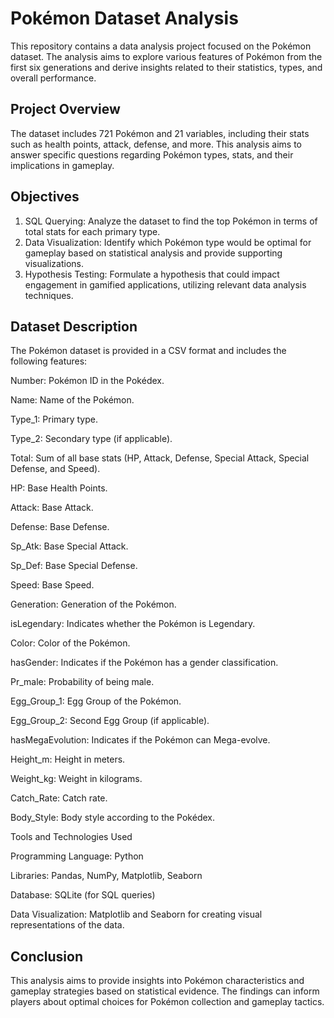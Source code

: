 # Pokémon Dataset Analysis

This repository contains a data analysis project focused on the Pokémon dataset. The analysis aims to explore various features of Pokémon from the first six generations and derive insights related to their statistics, types, and overall performance.

## Project Overview
The dataset includes 721 Pokémon and 21 variables, including their stats such as health points, attack, defense, and more. This analysis aims to answer specific questions regarding Pokémon types, stats, and their implications in gameplay.

## Objectives
1. SQL Querying: Analyze the dataset to find the top Pokémon in terms of total stats for each primary type.
2. Data Visualization: Identify which Pokémon type would be optimal for gameplay based on statistical analysis and provide supporting visualizations.
3. Hypothesis Testing: Formulate a hypothesis that could impact engagement in gamified applications, utilizing relevant data analysis techniques.

## Dataset Description
The Pokémon dataset is provided in a CSV format and includes the following features:

Number: Pokémon ID in the Pokédex.

Name: Name of the Pokémon.

Type_1: Primary type.

Type_2: Secondary type (if applicable).

Total: Sum of all base stats (HP, Attack, Defense, Special Attack, Special Defense, and Speed).

HP: Base Health Points.

Attack: Base Attack.

Defense: Base Defense.

Sp_Atk: Base Special Attack.

Sp_Def: Base Special Defense.

Speed: Base Speed.

Generation: Generation of the Pokémon.

isLegendary: Indicates whether the Pokémon is Legendary.

Color: Color of the Pokémon.

hasGender: Indicates if the Pokémon has a gender classification.

Pr_male: Probability of being male.

Egg_Group_1: Egg Group of the Pokémon.

Egg_Group_2: Second Egg Group (if applicable).

hasMegaEvolution: Indicates if the Pokémon can Mega-evolve.

Height_m: Height in meters.

Weight_kg: Weight in kilograms.

Catch_Rate: Catch rate.

Body_Style: Body style according to the Pokédex.

Tools and Technologies Used

Programming Language: Python

Libraries: Pandas, NumPy, Matplotlib, Seaborn

Database: SQLite (for SQL queries)

Data Visualization: Matplotlib and Seaborn for creating visual representations of the data.

## Conclusion
This analysis aims to provide insights into Pokémon characteristics and gameplay strategies based on statistical evidence. The findings can inform players about optimal choices for Pokémon collection and gameplay tactics.
